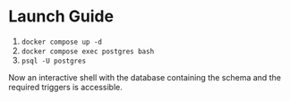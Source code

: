 # Launch Guide

1. `docker compose up -d`
2. `docker compose exec postgres bash`
3. `psql -U postgres`

Now an interactive shell with the database containing the schema and the required triggers is accessible. 